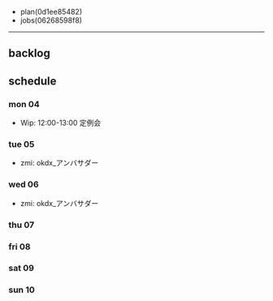 
- plan(0d1ee85482)
- jobs(06268598f8)
---

## backlog

## schedule
### mon 04
- Wip: 12:00-13:00 定例会
### tue 05
- zmi: okdx_アンバサダー
### wed 06
- zmi: okdx_アンバサダー
### thu 07
### fri 08
### sat 09
### sun 10




